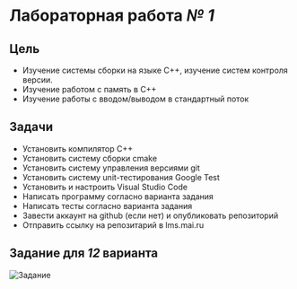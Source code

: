 # **Лабораторная работа *№ 1*** #


## Цель ##
- Изучение системы сборки на языке C++, изучение систем контроля версии.
- Изучение работом с память в C++
- Изучение работы с вводом/выводом в стандартный поток

## Задачи ## 
- Установить компилятор С++
- Установить систему сборки cmake
- Установить систему управления версиями git
- Установить систему unit-тестирования Google Test
- Установить и настроить Visual Studio Code
- Написать программу согласно варианта задания
- Написать тесты согласно варианта задания
- Завести аккаунт на github (если нет) и опубликовать репозиторий
- Отправить ссылку на репозитарий в lms.mai.ru

## Задание для *12* варианта ## 
![Задание](![image](https://github.com/user-attachments/assets/574e4aa7-63d5-4885-a669-621c575aeb7f)
)
